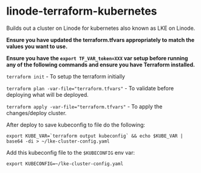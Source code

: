 # linode-terraform-kubernetes
Builds out a cluster on Linode for kubernetes also known as LKE on Linode.

**Ensure you have updated the terraform.tfvars appropriately to match the values you want to use.**

**Ensure you have the `export TF_VAR_token=XXX` var setup before running any of the following commands and ensure you have Terraform installed.**

`terraform init` - To setup the terraform initially

`terraform plan -var-file="terraform.tfvars"` - To validate before deploying what will be deployed.

`terraform apply -var-file="terraform.tfvars"` - To apply the changes/deploy cluster.

After deploy to save kubeconfig to file do the following:

```
export KUBE_VAR=`terraform output kubeconfig` && echo $KUBE_VAR | base64 -di > ~/lke-cluster-config.yaml
```

Add this kubeconfig file to the `$KUBECONFIG` env var:

`export KUBECONFIG=~/lke-cluster-config.yaml`